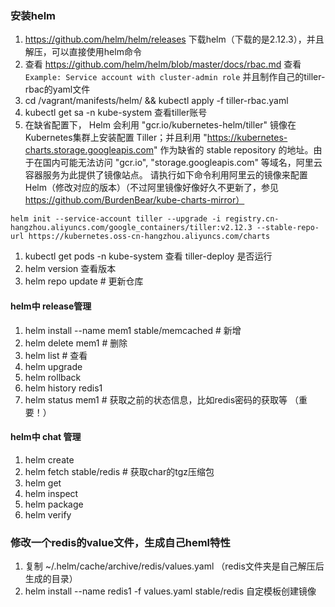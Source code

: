 ### 安装helm
1. https://github.com/helm/helm/releases 下载helm（下载的是2.12.3），并且解压，可以直接使用helm命令
2. 查看 https://github.com/helm/helm/blob/master/docs/rbac.md 查看 `Example: Service account with cluster-admin role` 并且制作自己的tiller-rbac的yaml文件
3. cd /vagrant/manifests/helm/ && kubectl apply -f tiller-rbac.yaml 
4. kubectl get sa -n kube-system 查看tiller账号
5. 在缺省配置下， Helm 会利用 "gcr.io/kubernetes-helm/tiller" 镜像在Kubernetes集群上安装配置 Tiller；并且利用 "https://kubernetes-charts.storage.googleapis.com" 作为缺省的 stable repository 的地址。由于在国内可能无法访问 "gcr.io", "storage.googleapis.com" 等域名，阿里云容器服务为此提供了镜像站点。
请执行如下命令利用阿里云的镜像来配置 Helm（修改对应的版本）（不过阿里镜像好像好久不更新了，参见 https://github.com/BurdenBear/kube-charts-mirror）
```
helm init --service-account tiller --upgrade -i registry.cn-hangzhou.aliyuncs.com/google_containers/tiller:v2.12.3 --stable-repo-url https://kubernetes.oss-cn-hangzhou.aliyuncs.com/charts
```
1. kubectl get pods -n kube-system 查看 tiller-deploy 是否运行
2. helm version 查看版本
3. helm repo update # 更新仓库
   
#### helm中 release管理   
1. helm install --name mem1 stable/memcached # 新增
2. helm delete mem1 # 删除
3. helm list # 查看
4. helm upgrade
5. helm rollback
6. helm history redis1
7. helm status mem1 # 获取之前的状态信息，比如redis密码的获取等 （重要！）
   
#### helm中 chat 管理
1. helm create
2. helm fetch stable/redis # 获取char的tgz压缩包
3. helm get
4. helm inspect
5. helm package
6. helm verify

### 修改一个redis的value文件，生成自己heml特性
1. 复制  ~/.helm/cache/archive/redis/values.yaml （redis文件夹是自己解压后生成的目录）
2. helm install --name redis1 -f values.yaml stable/redis 自定模板创建镜像